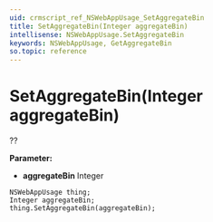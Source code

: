 ```yaml
---
uid: crmscript_ref_NSWebAppUsage_SetAggregateBin
title: SetAggregateBin(Integer aggregateBin)
intellisense: NSWebAppUsage.SetAggregateBin
keywords: NSWebAppUsage, GetAggregateBin
so.topic: reference
---
```


# SetAggregateBin(Integer aggregateBin)

??

**Parameter:** 
* **aggregateBin** Integer

```crmscript
NSWebAppUsage thing;
Integer aggregateBin;
thing.SetAggregateBin(aggregateBin);
```

